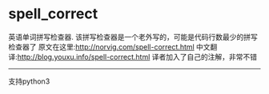 # spell_correct
英语单词拼写检查器. 
该拼写检查器是一个老外写的，可能是代码行数最少的拼写检查器了
原文在这里:http://norvig.com/spell-correct.html
中文翻译:http://blog.youxu.info/spell-correct.html
译者加入了自己的注解，非常不错

-------------------------------------------------------------
支持python3
